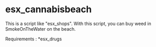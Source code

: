# esx_cannabisbeach
This is a script like "esx_shops". With this script, you can buy weed in SmokeOnTheWater on the beach.

Requirements : *esx_drugs


